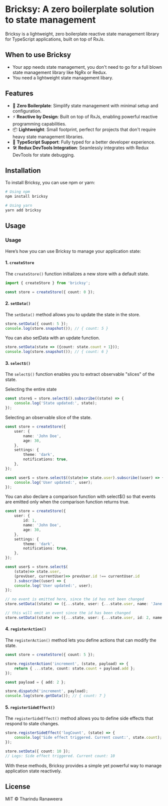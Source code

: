 # Bricksy: A zero boilerplate solution to state management

Bricksy is a lightweight, zero boilerplate reactive state management library for TypeScript applications, built on top of RxJs.

## When to use Bricksy
- Your app needs state management, you don't need to go for a full blown state management library like NgRx or Redux.
- You need a lightweight state management libary.

## Features

- 🚀 **Zero Boilerplate**: Simplify state management with minimal setup and configuration.
- ⚡ **Reactive by Design**: Built on top of RxJs, enabling powerful reactive programming capabilities.
- 📦 **Lightweight**: Small footprint, perfect for projects that don't require heavy state management libraries.
- 🌟 **TypeScript Support**: Fully typed for a better developer experience.
- 🛠️ **Redux DevTools Integration**: Seamlessly integrates with Redux DevTools for state debugging.

## Installation

To install Bricksy, you can use npm or yarn:

```bash
# Using npm
npm install bricksy

# Using yarn
yarn add bricksy
```

## Usage
### Usage

Here’s how you can use Bricksy to manage your application state:

#### 1. `createStore`
The `createStore()` function initializes a new store with a default state.

```typescript
import { createStore } from 'bricksy';

const store = createStore({ count: 0 });
```

#### 2. `setData()`
The `setData()` method allows you to update the state in the store.

```typescript
store.setData({ count: 5 });
console.log(store.snapshot()); // { count: 5 }
```

You can also setData with an update function.
```typescript
store.setData(state => ({count: state.count + 1}));
console.log(store.snapshot()); // { count: 6 }
```

#### 3. `select$()`
The `select$()` function enables you to extract observable "slices" of the state.

Selecting the entire state

```typescript
const store$ = store.select$().subscribe((state) => {
    console.log('State updated:', state);
});
```

Selecting an observable slice of the state.

```typescript
const store = createStore({
    user: {
        name: 'John Doe',
        age: 30,
    },
    settings: {
        theme: 'dark',
        notifications: true,
    },
});

const user$ = store.select$((state)=> state.user).subscribe((user) => {
    console.log('User updated:', user);
});
```

You can also declare a comparison function with select$() so that events are emitted only when the comparison function returns true.

```typescript
const store = createStore({
    user: {
        id: 1,
        name: 'John Doe',
        age: 30,
    },
    settings: {
        theme: 'dark',
        notifications: true,
    },
});

const user$ = store.select$(
    (state)=> state.user, 
    (prevUser, currentUser)=> prevUser.id !== currentUser.id
    ).subscribe((user) => {
    console.log('User updated:', user);
});

// no event is emitted here, since the id has not been changed
store.setData((state) => ({...state, user: {...state.user, name: 'Jane Doe'}}));

// this will emit an event since the id has been changed
store.setData((state) => ({...state, user: {...state.user, id: 2, name: 'Jane Doe'}}));
```

#### 4. `registerAction()` 
The `registerAction()` method lets you define actions that can modify the state.

```typescript
const store = createStore({ count: 5 });

store.registerAction('increment', (state, payload) => {
    return { ...state, count: state.count + payload.add };
});

const payload = { add: 2 };

store.dispatch('increment', payload);
console.log(store.getData()); // { count: 7 }
```

#### 5. `registerSideEffect()`
The `registerSideEffect()` method allows you to define side effects that respond to state changes.

```typescript
store.registerSideEffect('logCount', (state) => {
    console.log('Side effect triggered. Current count:', state.count);
});

store.setData({ count: 10 });
// Logs: Side effect triggered. Current count: 10
```

With these methods, Bricksy provides a simple yet powerful way to manage application state reactively.

## License

MIT © Tharindu Ranaweera